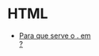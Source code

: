 # HTML

- [Para que serve o . em <form action="." method="post">?](https://pt.stackoverflow.com/q/184732/101)
